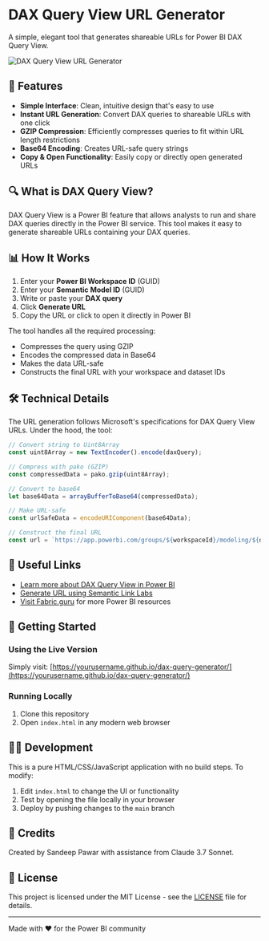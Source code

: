 # DAX Query View URL Generator

A simple, elegant tool that generates shareable URLs for Power BI DAX Query View.

![DAX Query View URL Generator](https://user-images.githubusercontent.com/your-username/your-repo/main/screenshot.png)

## 🚀 Features

- **Simple Interface**: Clean, intuitive design that's easy to use
- **Instant URL Generation**: Convert DAX queries to shareable URLs with one click
- **GZIP Compression**: Efficiently compresses queries to fit within URL length restrictions
- **Base64 Encoding**: Creates URL-safe query strings
- **Copy & Open Functionality**: Easily copy or directly open generated URLs

## 🔍 What is DAX Query View?

DAX Query View is a Power BI feature that allows analysts to run and share DAX queries directly in the Power BI service. This tool makes it easy to generate shareable URLs containing your DAX queries.

## 📊 How It Works

1. Enter your **Power BI Workspace ID** (GUID)
2. Enter your **Semantic Model ID** (GUID)
3. Write or paste your **DAX query**
4. Click **Generate URL**
5. Copy the URL or click to open it directly in Power BI

The tool handles all the required processing:
- Compresses the query using GZIP
- Encodes the compressed data in Base64
- Makes the data URL-safe
- Constructs the final URL with your workspace and dataset IDs

## 🛠️ Technical Details

The URL generation follows Microsoft's specifications for DAX Query View URLs. Under the hood, the tool:

```javascript
// Convert string to Uint8Array
const uint8Array = new TextEncoder().encode(daxQuery);

// Compress with pako (GZIP)
const compressedData = pako.gzip(uint8Array);

// Convert to base64
let base64Data = arrayBufferToBase64(compressedData);

// Make URL-safe
const urlSafeData = encodeURIComponent(base64Data);

// Construct the final URL
const url = `https://app.powerbi.com/groups/${workspaceId}/modeling/${datasetId}/daxQueryView?query=${urlSafeData}`;
```

## 🔗 Useful Links

- [Learn more about DAX Query View in Power BI](https://learn.microsoft.com/en-us/power-bi/transform-model/dax-query-view#dax-query-view-in-web)
- [Generate URL using Semantic Link Labs](https://semantic-link-labs.readthedocs.io/en/stable/sempy_labs.html#sempy_labs.generate_dax_query_view_url)
- [Visit Fabric.guru](https://www.fabric.guru) for more Power BI resources

## 🚀 Getting Started

### Using the Live Version

Simply visit: [https://yourusername.github.io/dax-query-generator/](https://yourusername.github.io/dax-query-generator/)

### Running Locally

1. Clone this repository
2. Open `index.html` in any modern web browser

## 👨‍💻 Development

This is a pure HTML/CSS/JavaScript application with no build steps. To modify:

1. Edit `index.html` to change the UI or functionality
2. Test by opening the file locally in your browser
3. Deploy by pushing changes to the `main` branch

## 📝 Credits

Created by Sandeep Pawar with assistance from Claude 3.7 Sonnet.

## 📄 License

This project is licensed under the MIT License - see the [LICENSE](LICENSE) file for details.

---

Made with ❤️ for the Power BI community
